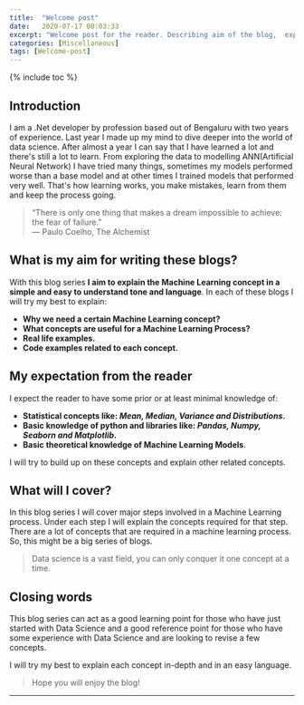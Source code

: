 ```yaml
---
title:  "Welcome post"
date:   2020-07-17 00:03:33
excerpt: "Welcome post for the reader. Describing aim of the blog,  expectation from reader and concepts I will cover."
categories: [Miscellaneous]
tags: [Welcome-post]
---
```

{% include toc %}

## Introduction
I am a .Net developer by profession based out of Bengaluru with two years of experience. Last year I made up my mind to dive deeper into the world of data science. After almost a year I can say that I have learned a lot and there's still a lot to learn. From exploring the data to modelling ANN(Artificial Neural Network) I have tried many things, sometimes my models performed worse than a base model and at other times I trained models that performed very well. That's how learning works, you make mistakes, learn from them and keep the process going.

> “There is only one thing that makes a dream impossible to achieve: the fear of failure.”  
>― Paulo Coelho, The Alchemist 

## What is my aim for writing these blogs?

With this blog series **I aim to explain the Machine Learning concept in a simple and easy to understand tone and language**. In each of these blogs I will try my best to explain:
 - **Why we need a certain Machine Learning concept?**
 - **What concepts are useful for a Machine Learning Process?**
 - **Real life examples.**
 -  **Code examples related to each concept.**  
 
 ## My expectation from the reader

 I expect the reader to have some prior or at least minimal knowledge of:
 - **Statistical concepts like: _Mean, Median, Variance and Distributions_.**
 - **Basic knowledge of python and libraries like: _Pandas, Numpy, Seaborn and Matplotlib_.**
 - **Basic theoretical knowledge of Machine Learning Models**.  

I will try to build up on these concepts and explain other related concepts.  

## What will I cover?

In this blog series I will cover major steps involved in a Machine Learning process. Under each step I will explain the concepts required for that step. There are a lot of concepts that are required in a machine learning process. So, this might be a big series of blogs.  

> Data science is a vast field, you can only conquer it one concept at a time.

## Closing words
This blog series can act as a good learning point for those who have just started with Data Science and a good reference point for those who have some experience with Data Science and are looking to revise a few concepts.

I will try my best to explain each concept in-depth and in an easy language.

> Hope you will enjoy the blog!

***